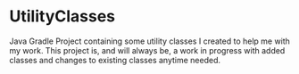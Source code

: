 # UtilityClasses

Java Gradle Project containing some utility classes I created to help me with my work.
This project is, and will always be, a work in progress with added classes and changes to existing classes anytime needed.
